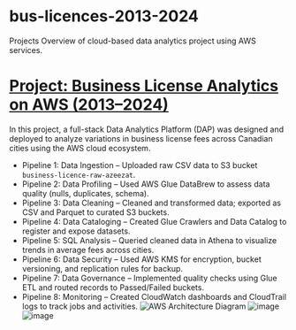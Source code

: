 # bus-licences-2013-2024
Projects
Overview of cloud-based data analytics project using AWS services.
# [Project: Business License Analytics on AWS (2013–2024)](https://github.com/azeezat97/aws-business-license-analysis)
In this project, a full-stack Data Analytics Platform (DAP) was designed and deployed to analyze variations in business license fees across Canadian cities using the AWS cloud ecosystem.
- Pipeline 1: Data Ingestion – Uploaded raw CSV data to S3 bucket `business-licence-raw-azeezat`.
- Pipeline 2: Data Profiling – Used AWS Glue DataBrew to assess data quality (nulls, duplicates, schema).
- Pipeline 3: Data Cleaning – Cleaned and transformed data; exported as CSV and Parquet to curated S3 buckets.
- Pipeline 4: Data Cataloging – Created Glue Crawlers and Data Catalog to register and expose datasets.
- Pipeline 5: SQL Analysis – Queried cleaned data in Athena to visualize trends in average fees across cities.
- Pipeline 6: Data Security – Used AWS KMS for encryption, bucket versioning, and replication rules for backup.
- Pipeline 7: Data Governance – Implemented quality checks using Glue ETL and routed records to Passed/Failed buckets.
- Pipeline 8: Monitoring – Created CloudWatch dashboards and CloudTrail logs to track jobs and activities.
![AWS Architecture Diagram](https://github.com/azeezat97/aws-business-license-analysis/blob/main/architecture/architecture-diagram.png)
![image](https://github.com/user-attachments/assets/6e42f8c0-9963-45e4-a41b-e64874c65b9a)
![image](https://github.com/user-attachments/assets/7c5a107c-83f6-4395-ba42-f48246e61b27)

